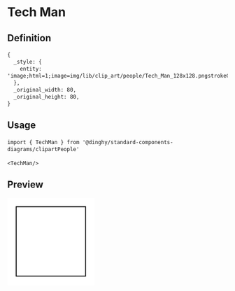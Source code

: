 # Tech Man

## Definition

```
{
  _style: { 
    entity: 'image;html=1;image=img/lib/clip_art/people/Tech_Man_128x128.pngstrokeColor=none;',
  },
  _original_width: 80,
  _original_height: 80,
}
```

## Usage

```
import { TechMan } from '@dinghy/standard-components-diagrams/clipartPeople'

<TechMan/>
```

## Preview

<img src="./tech-man.png" width="200"/>
